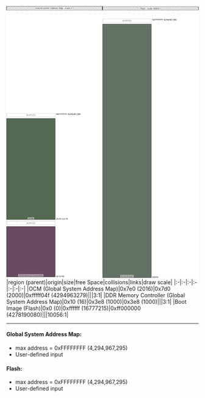 ![memory map diagram](A6_region_freespace_exceeds_height-higher_maxaddress_set_diagram.png)
|region (parent)|origin|size|free Space|collisions|links|draw scale|
|:-|:-|:-|:-|:-|:-|:-|
|<span style='color:(27, 56, 25)'>OCM (Global System Address Map)</span>|0x7e0 (2016)|0x7d0 (2000)|0xfffff04f (4294963279)|||3:1|
|<span style='color:(54, 15, 46)'>DDR Memory Controller (Global System Address Map)</span>|0x10 (16)|0x3e8 (1000)|0x3e8 (1000)|||3:1|
|<span style='color:(49, 68, 50)'>Boot Image (Flash)</span>|0x0 (0)|0xffffff (16777215)|0xff000000 (4278190080)|||10056:1|

---
#### Global System Address Map:
- max address = 0xFFFFFFFF (4,294,967,295)
- User-defined input
#### Flash:
- max address = 0xFFFFFFFF (4,294,967,295)
- User-defined input